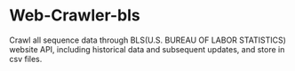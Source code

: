 # Web-Crawler-bls
Crawl all sequence data through BLS(U.S. BUREAU OF LABOR STATISTICS) website API, 
including historical data and subsequent updates, and store in csv files.

